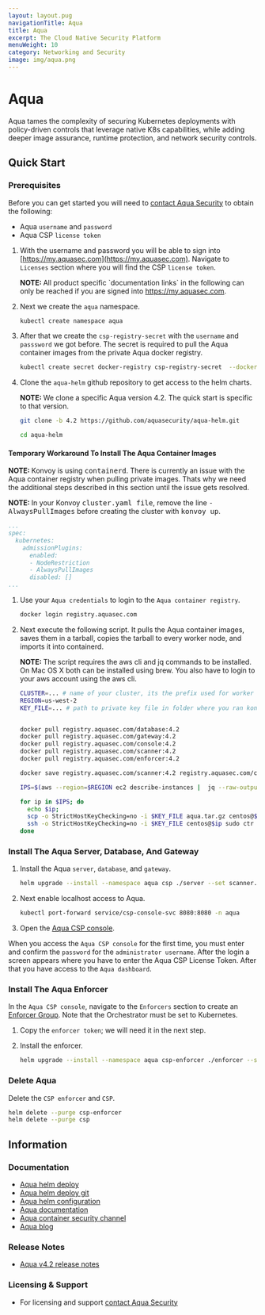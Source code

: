 ```yaml
---
layout: layout.pug
navigationTitle: Aqua
title: Aqua
excerpt: The Cloud Native Security Platform
menuWeight: 10
category: Networking and Security
image: img/aqua.png
---
```

# Aqua

Aqua tames the complexity of securing Kubernetes deployments with policy-driven controls that leverage native K8s capabilities, while adding deeper image assurance, runtime protection, and network security controls.

## Quick Start

### Prerequisites

Before you can get started you will need to [contact Aqua Security](https://www.aquasec.com/about-us/contact-us/) to obtain the following:

* Aqua `username` and `password`
* Aqua CSP `license token`

1. With the username and password you will be able to sign into [https://my.aquasec.com](https://my.aquasec.com). Navigate to `Licenses` section where you will find the CSP `license token`.

    <p class="message--note"><strong>NOTE: </strong>All product specific `documentation links` in the following can only be reached if you are signed into <a href="https://my.aquasec.com">https://my.aquasec.com</a>.</p>

1. Next we create the `aqua` namespace.

    ```sh
    kubectl create namespace aqua
    ```

1. After that we create the `csp-registry-secret` with the `username` and `passsword` we got before. The secret is required to pull the Aqua container images from the private Aqua docker registry.

    ```sh
    kubectl create secret docker-registry csp-registry-secret  --docker-server="registry.aquasec.com" --namespace aqua --docker-username="jg@example.com" --docker-password="Truckin" --docker-email="jg@example.com"
    ```

1. Clone the `aqua-helm` github repository to get access to the helm charts.

    <p class="message--note"><strong>NOTE: </strong> We clone a specific Aqua version 4.2. The quick start is specific to that version.</p>

    ```sh
    git clone -b 4.2 https://github.com/aquasecurity/aqua-helm.git

    cd aqua-helm
    ```

#### Temporary Workaround To Install The Aqua Container Images

<p class="message--note"><strong>NOTE: </strong> Konvoy is using <tt>containerd</tt>. There is currently an issue with the Aqua container registry when pulling private images. Thats why we need the additional steps described in this section until the issue gets resolved.</p>

<p class="message--note"><strong>NOTE: </strong>In your Konvoy <tt>cluster.yaml file</tt>, remove the line <tt>-  AlwaysPullImages</tt> before creating the cluster with <tt>konvoy up</tt>.</p>

```yaml
...
spec:
  kubernetes:
    admissionPlugins:
      enabled:
      - NodeRestriction
      - AlwaysPullImages
      disabled: []
...
```

1. Use your `Aqua credentials` to login to the `Aqua container registry`.

    ```bash
    docker login registry.aquasec.com
    ```

1. Next execute the following script. It pulls the Aqua container images, saves them in a tarball, copies the tarball to every worker node, and imports it into containerd.

    <p class="message--note"><strong>NOTE: </strong>The script requires the aws cli and jq commands to be installed. On Mac OS X both can be installed using brew. You also have to login to your aws account using the aws cli.</p>

    ```sh
    CLUSTER=... # name of your cluster, its the prefix used for worker nodes, check in ec2 console
    REGION=us-west-2
    KEY_FILE=... # path to private key file in folder where you ran konvoy -up


    docker pull registry.aquasec.com/database:4.2
    docker pull registry.aquasec.com/gateway:4.2
    docker pull registry.aquasec.com/console:4.2
    docker pull registry.aquasec.com/scanner:4.2
    docker pull registry.aquasec.com/enforcer:4.2

    docker save registry.aquasec.com/scanner:4.2 registry.aquasec.com/console:4.2 registry.aquasec.com/gateway:4.2 registry.aquasec.com/database:4.2 registry.aquasec.com/enforcer:4.2 > aqua.tar.gz

    IPS=$(aws --region=$REGION ec2 describe-instances |  jq --raw-output ".Reservations[].Instances[] | select((.Tags | length) > 0) | select(.Tags[].Value | test(\"$CLUSTER-worker\")) | select(.State.Name | test(\"running\")) | [.PublicIpAddress] | join(\" \")")

    for ip in $IPS; do
      echo $ip;
      scp -o StrictHostKeyChecking=no -i $KEY_FILE aqua.tar.gz centos@$ip:/tmp;
      ssh -o StrictHostKeyChecking=no -i $KEY_FILE centos@$ip sudo ctr -n k8s.io image import /tmp/aqua.tar.gz;
    done
    ```

### Install The Aqua Server, Database, And Gateway

1. Install the Aqua `server`, `database`, and `gateway`.

    ```bash
    helm upgrade --install --namespace aqua csp ./server --set scanner.enabled=true,imageCredentials.username=<>,imageCredentials.password=<>
    ```

1. Next enable localhost access to Aqua.

    ```bash
    kubectl port-forward service/csp-console-svc 8080:8080 -n aqua
    ```

1. Open the [Aqua CSP console](http://localhost:8080).

When you access the `Aqua CSP console` for the first time, you must enter and confirm the `password` for the `administrator username`. After the login a screen appears where you have to enter the Aqua CSP License Token. After that you have access to the `Aqua dashboard`.

### Install The Aqua Enforcer

In the `Aqua CSP console`, navigate to the `Enforcers` section to create an [Enforcer Group](https://docs.aquasec.com/docs/enforcer-group-settings). Note that the Orchestrator must be set to Kubernetes. 

1. Copy the `enforcer token`; we will need it in the next step.

1. Install the enforcer.

    ```bash
    helm upgrade --install --namespace aqua csp-enforcer ./enforcer --set enforcerToken=<aquasec-token>
    ```

### Delete Aqua

Delete the `CSP enforcer` and `CSP`.

```bash
helm delete --purge csp-enforcer
helm delete --purge csp
```

## Information

### Documentation

* [Aqua helm deploy](https://docs.aquasec.com/docs/std-deployment-kubernetes-helm)
* [Aqua helm deploy git](https://github.com/aquasecurity/aqua-helm/tree/4.2)
* [Aqua helm configuration](https://github.com/aquasecurity/aqua-helm/tree/4.2#configurable-variables)
* [Aqua documentation](https://docs.aquasec.com/)
* [Aqua container security channel](https://www.aquasec.com/resources/virtual-container-security-channel/)
* [Aqua blog](https://blog.aquasec.com/)

### Release Notes

* [Aqua v4.2 release notes](https://docs.aquasec.com/docs/aqua-version-42-release-notes)

### Licensing & Support

* For licensing and support [contact Aqua Security](https://www.aquasec.com/about-us/contact-us/)
